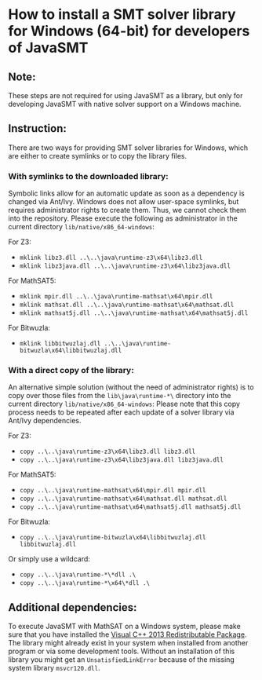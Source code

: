 <!--
This file is part of JavaSMT,
an API wrapper for a collection of SMT solvers:
https://github.com/sosy-lab/java-smt

SPDX-FileCopyrightText: 2020 Dirk Beyer <https://www.sosy-lab.org>

SPDX-License-Identifier: Apache-2.0
-->

# How to install a SMT solver library for Windows (64-bit) for developers of JavaSMT

## Note:

These steps are not required for using JavaSMT as a library,
but only for developing JavaSMT with native solver support on a Windows machine.

## Instruction:

There are two ways for providing SMT solver libraries for Windows,
which are either to create symlinks or to copy the library files.

### With symlinks to the downloaded library:

Symbolic links allow for an automatic update as soon as a dependency is changed via Ant/Ivy.
Windows does not allow user-space symlinks, but requires administrator rights to create them.
Thus, we cannot check them into the repository. Please execute the following as administrator
in the current directory `lib/native/x86_64-windows`:

For Z3:
- `mklink libz3.dll ..\..\java\runtime-z3\x64\libz3.dll`
- `mklink libz3java.dll ..\..\java\runtime-z3\x64\libz3java.dll`

For MathSAT5:
- `mklink mpir.dll ..\..\java\runtime-mathsat\x64\mpir.dll`
- `mklink mathsat.dll ..\..\java\runtime-mathsat\x64\mathsat.dll`
- `mklink mathsat5j.dll ..\..\java\runtime-mathsat\x64\mathsat5j.dll`

For Bitwuzla:
- `mklink libbitwuzlaj.dll ..\..\java\runtime-bitwuzla\x64\libbitwuzlaj.dll`

### With a direct copy of the library:

An alternative simple solution (without the need of administrator rights) is to copy over
those files from the `lib\java\runtime-*\` directory into the current directory `lib/native/x86_64-windows`:
Please note that this copy process needs to be repeated after each update of a solver library via Ant/Ivy dependencies.

For Z3:
- `copy ..\..\java\runtime-z3\x64\libz3.dll libz3.dll`
- `copy ..\..\java\runtime-z3\x64\libz3java.dll libz3java.dll`

For MathSAT5:
- `copy ..\..\java\runtime-mathsat\x64\mpir.dll mpir.dll`
- `copy ..\..\java\runtime-mathsat\x64\mathsat.dll mathsat.dll`
- `copy ..\..\java\runtime-mathsat\x64\mathsat5j.dll mathsat5j.dll`

For Bitwuzla:
- `copy ..\..\java\runtime-bitwuzla\x64\libbitwuzlaj.dll libbitwuzlaj.dll`

Or simply use a wildcard:
- `copy ..\..\java\runtime-*\*dll .\`
- `copy ..\..\java\runtime-*\x64\*dll .\`

## Additional dependencies:

To execute JavaSMT with MathSAT on a Windows system,
please make sure that you have installed the [Visual C++ 2013 Redistributable Package](https://support.microsoft.com/en-us/help/4032938/update-for-visual-c-2013-redistributable-package).
The library might already exist in your system when installed from another program or via some development tools.
Without an installation of this library you might get an `UnsatisfiedLinkError` because of the missing system library `msvcr120.dll`.
